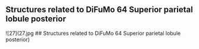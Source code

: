 


## Structures related to DiFuMo 64 Superior parietal lobule posterior

![27](27.jpg ## Structures related to DiFuMo 64 Superior parietal lobule posterior)